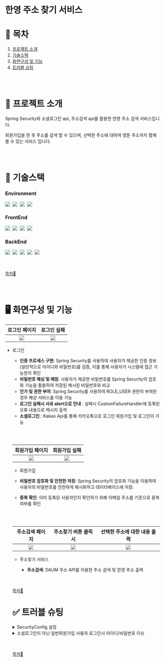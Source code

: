 # 한영 주소 찾기 서비스

# 📖 목차

1. [프로젝트 소개](#-프로젝트-소개)
2. [기술스택](#-기술스택)
3. [화면구성 및 기능](#%EF%B8%8F-화면구성-및-기능)
4. [트러블 슈팅](#-트러블-슈팅)


<br><br>

# 📃 프로젝트 소개

Spring Security와 소셜로그인 api, 주소검색 api를 활용한 한영 주소 검색 서비스입니다.

회원가입을 한 후 주소를 검색 할 수 있으며, 선택한 주소에 대하여 영문 주소까지 함께 볼 수 있는 서비스 입니다.


<br><br>

# 🚨 기술스택

### Environment
<img src="https://img.shields.io/badge/STS-6DB33F?style=for-the-badge&logo=STS&logoColor=white">&nbsp;
<img src="https://img.shields.io/badge/github-FC6D26?style=for-the-badge&logo=github&logoColor=white">&nbsp;
<img src="https://img.shields.io/badge/Gradle-02303A?style=for-the-badge&logo=Gradle&logoColor=white">&nbsp;
<img src="https://img.shields.io/badge/DBeaver-44b0a7?style=for-the-badge&logo=DBeaver&logoColor=white">&nbsp;

### FrontEnd
<img src="https://img.shields.io/badge/HTML5-E34F26?style=for-the-badge&logo=HTML5&logoColor=white">&nbsp;
<img src="https://img.shields.io/badge/CSS3-1572B6?style=for-the-badge&logo=CSS#&logoColor=white">&nbsp;
<img src="https://img.shields.io/badge/JavaScript-F7DF1E?style=for-the-badge&logo=JavaScript&logoColor=white">&nbsp;
<img src="https://img.shields.io/badge/bootstrap-8224e3?style=for-the-badge&logo=bootstrap&logoColor=white">&nbsp;

### BackEnd
<img src="https://img.shields.io/badge/Java17-007396?style=for-the-badge&logo=Java17&logoColor=white">&nbsp;
<img src="https://img.shields.io/badge/Spring Boot-6DB33F?style=for-the-badge&logo=SpringBoot&logoColor=white">&nbsp;
<img src="https://img.shields.io/badge/Spring Security-6DB33F?style=for-the-badge&logo=SpringSecurity&logoColor=white">&nbsp;
<img src="https://img.shields.io/badge/Thymeleaf-005F0F?style=for-the-badge&logo=Thymeleaf&logoColor=white">&nbsp;
<img src="https://img.shields.io/badge/Oracle-4479A1?style=for-the-badge&logo=Oracle&logoColor=white">


<br><br>
[목차🔺](#-목차)


<br><br>

# 🖥️ 화면구성 및 기능

<table>
  <thead>
    <tr>
      <th style="text-align: center;">로그인 페이지</th>
      <th style="text-align: center;">로그인 실패</th>
    </tr>
  </thead>
  <tbody>
    <tr>
      <td align="center">
	      <img src="https://github.com/Si-Woo91/adressSearch/assets/101760091/cf2c36dd-773f-407c-bdc5-26673772606a">
      </td>
      <td align="center">
	      <img src="https://github.com/Si-Woo91/adressSearch/assets/101760091/6d7d9a1d-41d8-4470-b10d-e1c3c2293f79">
      </td>
    </tr>
  </tbody>
</table>

- 로그인

  - **인증 프로세스 구현**: Spring Security를 사용하여 사용자가 제공한 인증 정보(일반적으로 아이디와 비밀번호)를 검증, 이를 통해 사용자가 시스템에 접근 가능한지 확인
  - **비밀번호 해싱 및 매칭**: 사용자가 제공한 비밀번호를 Spring Security의 암호화 기능을 활용하여 저장된 해시된 비밀번호와 비교
  - **인가 및 권한 부여**: Spring Security를 사용하여 ROLE_USER 권한이 부여된 경우 해상 서비스를 이용 가능
  - **로그인 실패시 사유 alert으로 안내** : 실패시 CustomFailureHandler에 등록된 오류 내용으로 메시지 출력
  - **소셜로그인** : Kakao Api를 통해 카카오톡으로 로그인 회원가입 및 로그인이 가능
 
  
  </br></br>

  <table>
  <thead>
    <tr>
      <th style="text-align: center;">회원가입 페이지</th>
      <th style="text-align: center;">회원가입 실패</th>
    </tr>
  </thead>
  <tbody>
    <tr>
      <td align="center">
	      <img src="https://github.com/Si-Woo91/adressSearch/assets/101760091/a5f096ad-e64d-46e6-af09-62b3c83c5a20">
      </td>
      <td align="center">
	      <img src="https://github.com/Si-Woo91/adressSearch/assets/101760091/09d6ce5d-440e-4047-99ee-f26eb92625a0">
      </td>
    </tr>
  </tbody>
</table>

- 회원가입

 - **비밀번호 암호화 및 안전한 저장**: Spring Security의 암호화 기능을 이용하여 사용자의 비밀번호를 안전하게 해시화하고 데이터베이스에 저장.
 - **중복 확인**: 이미 등록된 사용자인지 확인하기 위해 이메일 주소를 기준으로 중복 여부를 확인


<br><br>

<table>
  <thead>
    <tr>
      <th style="text-align: center;">주소검색 페이지</th>
      <th style="text-align: center;">주소찾기 버튼 클릭시</th>
      <th style="text-align: center;">선택한 주소에 대한 내용 출력</th>
    </tr>
  </thead>
  <tbody>
    <tr>
      <td align="center">
	      <img src="https://github.com/Si-Woo91/adressSearch/assets/101760091/8248734d-1549-41bb-a314-c0822a70a995">
      </td>
      <td align="center">
	      <img src="https://github.com/Si-Woo91/adressSearch/assets/101760091/5a893a87-c4c7-4271-91c2-12c1b097a53e">
      </td>
      <td align="center">
	      <img src="https://github.com/Si-Woo91/adressSearch/assets/101760091/43a4c60d-80e7-4d5d-854b-19bb80003d3d">
      </td>
    </tr>
  </tbody>
</table>

- 주소찾기 서비스

  - **주소검색**: DAUM 주소 API를 이용한 주소 검색 및 한영 주소 출력


<br><br>
[목차🔺](#-목차)

# ✅ 트러블 슈팅

<details>

<summary>SecurityConfig 설정</summary>
<br>

### 현상 : ...deprecated and marked for removal 오류 발생

```java
    // 기존 코드
    @Bean
    public SecurityFilterChain filterChain(HttpSecurity http) throws Exception{
        return http
                .authorizeRequests()    // 인증, 인가 설정
                .requestMatchers("/login", "/signup", "/user").permitAll()
                .anyRequest().authenticated()
                .and()
                .formLogin()    // 폼 기반 로그인 설정
                .loginPage("/login")
                .defaultSuccessUrl("/articles")
                .and()
                .logout()   // 로그아웃 설정
                .logoutSuccessUrl("/login")
                .invalidateHttpSession(true)
                .and()
                .csrf().disable()   // csrf 비활성화
                .build();

    }
```

```java
    // 변경 코드
    @Bean
    protected SecurityFilterChain filterChain(HttpSecurity http) throws Exception {
        http
                .csrf((csrfConfig) ->
                        csrfConfig
                        .csrfTokenRepository(CookieCsrfTokenRepository.withHttpOnlyFalse())
                )
                .authorizeHttpRequests((authorizeRequests) ->
                        authorizeRequests
                        .requestMatchers("/adressSearch").hasAnyRole("USER")
                        		.requestMatchers("/**", "/signup", "/image/**").permitAll()
                                .anyRequest().authenticated()
                )
                .formLogin((formLogin) ->
                        formLogin
                        		.loginPage("/")
                        		.failureHandler(authenticationFailureHandler)
                        		.usernameParameter("email")					//username으로 받을 값을 지정
                        		.defaultSuccessUrl("/adressSearch", true)	// 로그인 성공 후 이동할 페이지 설정
                )
                .logout((logoutConfig) ->
                		logoutConfig
                				.logoutRequestMatcher(new AntPathRequestMatcher("/logout"))
                				.logoutSuccessUrl("/")
                				.invalidateHttpSession(true)	// 로그아웃시 세션삭제
                )
    			.oauth2Login((oauth2) -> oauth2
                        .defaultSuccessUrl("/adressSearch")); // 성공 페이지로의 리다이렉션);

        return http.build();
    }
```

- 프로젝트를 하던 도중 웹 보안 설정을 위한 WebSecurityConfig 클래스 작성 중 작성한 filterChain 메소드에서 에러가 발생.
- 이유 : Spring Security 6.1.0 이상의 버전에서는 메서드 체이닝이 deprecated 되어 람다식을 통한 설정을 요구.
- 해결 방법 : 람다식으로 바꿔 오류 해결


</details>

<details>

<summary>소셜로그인이 아닌 일반회원가입 사용자 로그인시 아이디/비밀번호 이슈</summary>
<br>

### 현상 : 소셜로그인이 아닌 일반 회원가입 후 로그인을 할때 아이디/비밀번호가 올바르지 않다는 오류 내용을 출력해줌.

- 이유 : 로그인시 아래 로직의 파라미터가 들어오지 않고 있음. 기본적으로 시큐리티에서는 html에서 데이터 값을 username으로 보내줌. 하지만 나는 email로 보내주고 있었기에 파라미터가 들어오지 않고 있었음.

```java
@Service
@RequiredArgsConstructor
@Transactional(readOnly = true)
public class CustomUserDetailsService implements UserDetailsService {
	private final UserRepository userRepository;
	
	private static final Logger logger = LoggerFactory.getLogger(CustomUserDetailsService.class);
	
	@Override
	public UserDetails loadUserByUsername(String email) throws UsernameNotFoundException {
		logger.debug("로그인 ID 확인 ::" + email);
		
		com.example.adress.domain.User userData = userRepository.findByEmail(email).orElseThrow(() -> new UsernameNotFoundException("email(%s) not found".formatted(email)));
		
		return new User(userData.getEmail(), userData.getPassword(), userData.getAuthorities());
		
	}

}
```
-  해결방안 : SecurityConfig의 formLogin 부분에서 .usernameParameter("email")를 추가 해주었더니 정상적으로 동작.

</details>

<br><br>
[목차🔺](#-목차)
